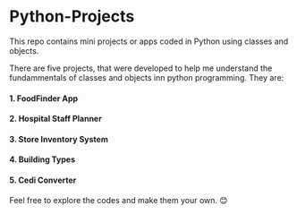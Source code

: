 # Python-Projects
This repo contains mini projects or apps coded in Python using classes and objects.

There are five projects, that were developed to help me understand the fundammentals of classes and objects inn python programming.
They are:

#### 1. FoodFinder App
#### 2. Hospital Staff Planner
#### 3. Store Inventory System
#### 4. Building Types
#### 5. Cedi Converter

Feel free to explore the codes and make them your own.
😊
